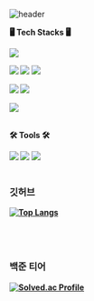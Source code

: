 
![header](https://capsule-render.vercel.app/api?type=rounded&color=auto&height=400&section=header&text=I'm%20chairyeon%20yoon😀&fontSize=60)
</br>

<b>🖥 Tech Stacks 🖥<b></br>
   
<img src="https://img.shields.io/badge/Java-1572B6?style=flat-square&logo=java&logoColor=white"/></span>

<img src="https://img.shields.io/badge/HTML5-E34F26?style=flat-square&logo=html5&logoColor=white"/></span>
<img src="https://img.shields.io/badge/CSS-1572B6?style=flat-square&logo=css&logoColor=white"/></span>
<img src="https://img.shields.io/badge/JavaScript-F7DF1E?style=flat-square&logo=javascript&logoColor=white"/></span>

<img src="https://img.shields.io/badge/jQuery-0769ad?style=flat&logo=jquery&logoColor=white"/></span>
<img src="https://img.shields.io/badge/React-61DAFB?style=flat-square&logo=react&logoColor=white"/></span>
   
<img src="https://img.shields.io/badge/OracleDB-F80000?style=flat-square&logo=OracleDB&logoColor=white"/>   
</br>
</br>

<b>🛠️ Tools 🛠️<b></br>
   
<img src="https://img.shields.io/badge/Eclipse IDE-2C2255?style=flat-square&logo=Eclipse IDE&logoColor=white"/></span>
<img src="https://img.shields.io/badge/Git-F05032?style=flat-square&logo=Git&logoColor=white"/></span>
<img src="https://img.shields.io/badge/GitHub-181717?style=flat-square&logo=GitHub&logoColor=white"/></span>
</br>
</br>
   
### 깃허브

   [![Top Langs](https://github-readme-stats.vercel.app/api/top-langs/?username=yoonchairyeon&langs_count=8)](https://github.com/yoonchairyeon/github-readme-stats)   
</br>   
</br>   

### 백준 티어

[![Solved.ac Profile](http://mazassumnida.wtf/api/generate_badge?boj=chryis14)](https://solved.ac/chryis14)
